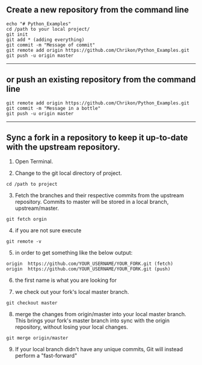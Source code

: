 ## Create a new repository from the command line
````
echo "# Python_Examples"
cd /path to your local project/
git init
git add * (adding everything)
git commit -m "Message of commit"
git remote add origin https://github.com/Chrikon/Python_Examples.git
git push -u origin master
````
---

## or push an existing repository from the command line
````
git remote add origin https://github.com/Chrikon/Python_Examples.git
git commit -m "Message in a bottle"
git push -u origin master
````
  ---
## Sync a fork in a repository to keep it up-to-date with the upstream repository.

1. Open Terminal.

2. Change to the git local directory of project.
````
cd /path to project
````

3. Fetch the branches and their respective commits from the upstream repository. Commits to master will be stored in a local branch, upstream/master.
````
git fetch orgin
````
4. if you are not sure execute
````
git remote -v
````
 5. in order to get something like the below output:
 ````
 origin  https://github.com/YOUR_USERNAME/YOUR_FORK.git (fetch)
 origin  https://github.com/YOUR_USERNAME/YOUR_FORK.git (push)
 ````
 6. the first name is what you are looking for

 7. we check out your fork's local master branch.
````
git checkout master
````
8. merge the changes from origin/master into your local master branch. This brings your fork's master branch into sync with the origin repository, without losing your local changes.
````
git merge origin/master
````
9. If your local branch didn't have any unique commits, Git will instead perform a "fast-forward"
